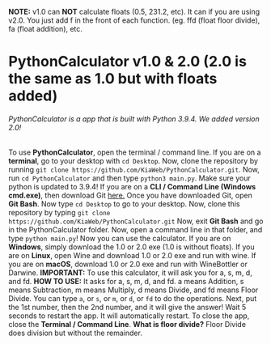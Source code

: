 **NOTE:**
v1.0 can **NOT** calculate floats (0.5, 231.2, etc). It can if you are using v2.0. You just add f in the front of each function. (eg. ffd (float floor divide), fa (float addition), etc.
# PythonCalculator v1.0 & 2.0 (2.0 is the same as 1.0 but with floats added)
###### PythonCalculator is a app that is built with Python 3.9.4. We added version 2.0!
To use **PythonCalculator**, open the terminal / command line.
If you are on a **terminal**, go to your desktop with `cd Desktop`. Now, clone the repository by running `git clone https://github.com/KiaWeb/PythonCalculator.git`. Now, run `cd PythonCalculator` and then type `python3 main.py`. Make sure your python is updated to 3.9.4!
If you are on a **CLI / Command Line (Windows cmd.exe)**, then download Git [here.](https://https://git-scm.com/downloads) Once you have downloaded Git, open __Git Bash__. Now type `cd Desktop` to go to your desktop. Now, clone this repository by typing `git clone https://github.com/KiaWeb/PythonCalculator.git` Now, exit __Git Bash__ and go in the PythonCalculator folder. Now, open a command line in that folder, and type `python main.py`! Now you can use the calculator.
If you are on **Windows**, simply download the 1.0 or 2.0 exe (1.0 is without floats). If you are on **Linux**, open Wine and download 1.0 or 2.0 exe and run with wine. If you are on **macOS**, download 1.0 or 2.0 exe and run with WineBottler or Darwine.
**IMPORTANT:**
To use this calculator, it will ask you for a, s, m, d, and fd.
**HOW TO USE:**
It asks for a, s, m, d, and fd. a means Addition, s means Subtraction, m means Multiply, d means Divide, and fd means Floor Divide.
You can type `a`, or `s`, or `m`, or `d`, or `fd` to do the operations.
Next, put the 1st number, then the 2nd number, and it will give the answer!
Wait 5 seconds to restart the app. It will automatically restart.
To close the app, close the **Terminal / Command Line**.
**What is floor divide?**
Floor Divide does division but without the remainder.
